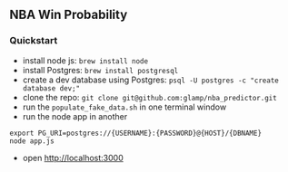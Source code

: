 ## NBA Win Probability

### Quickstart
- install node js: `brew install node`
- install Postgres: `brew install postgresql`
- create a dev database using Postgres: `psql -U postgres -c "create database dev;"`
- clone the repo: `git clone git@github.com:glamp/nba_predictor.git`
- run the `populate_fake_data.sh` in one terminal window
- run the node app in another

```
export PG_URI=postgres://{USERNAME}:{PASSWORD}@{HOST}/{DBNAME}
node app.js
```

- open [http://localhost:3000](http://localhost:3000)
